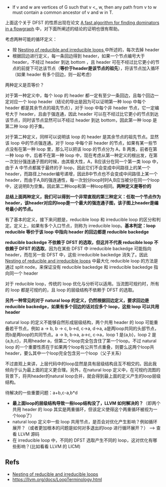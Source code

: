 * If v and w are vertices of G such that v <_ w, then any path from v to w must contain a common ancestor of v and w in T.

上面这个关于 DFST 的性质出现在论文 [A fast algorithm for finding dominators in a flowgraph](https://dl.acm.org/doi/pdf/10.1145/357062.357071) 中，对下面所阐述的结论的证明也很有帮助。

考虑两种可能的循环定义：

* 按 [Nesting of reducible and irreducible loops ](https://dl.acm.org/doi/pdf/10.1145/262004.262005)中所述的，每次去掉 header
* 根据回边进行定义，每一条回边得到 header，如果一个节点编号大于 header，不经过 header 到达 bottom ，且 header 可在不经过比它更小的节点的前提下可达该节点（**等价于header是该节点的祖先**），将该节点加入循环（如果 header 有多个回边，则一起考虑）

两种定义是否等价？

对于第一种定义中，每个 loop 的 header 都一定有至少一条回边，且每个回边一定对应一个 loop header（结论的导出是因为可以证明第一种 loop 中每个 header 都是其余节点的祖先节点），对于 loop 中每个非 header 节点，它一定编号大于 header，且由于强连通，因此 header 可以在不经过比它更小的节点到达该节点，同时该节点显然可以不经过 header 到达 bottom，因此第一种 loop 是第二种 loop 的子集。

对于第二种定义，同样可以说明该 loop 的 header 是其余节点的祖先节点。显然该 loop 中的节点强连通。对于 loop 中每个非 header 的节点，如果有某一些节点没有在第一种 loop 里，那么可以把该 loop 的节点分为 A，B 两类，前者在第一种 loop 中，后者不在第一种 loop 中，现在考虑从第一种定义的根出发，在第一次划分强连通子图的时候，由其极大性，A，B应该分在同一个第一类 loop 中，由于 A 中节点都属于最终的子 loop，因此它们不会变成中间路径上的某一个 header，而路径上header编号递增，因此B中节点也不会变成中间路径上某一个header，而由于A,B的强连通性，每一次划分loop时时A,B应当被分在同一个loop中，这说明B为空集。因此第二种loop和第一种loop相同。**两种定义是等价的**

**总结上面两种定义，我们可以得到一个非常直观的第三种定义：任取一个节点作为header，该header对应的loop是一个最大的强连通子图，该子图上header是编号最小的节点。**

有了基本的定义，接下来问题是，reducible loop 和 irreducible loop 的区分和判定。定义上，如果有多个入口节点，则称为 irreducible loop。**基本判定：loop reducible 等价于该 loop 中指向 header 的回边都是 reducible backedge**

**reducible backedge 不依赖于 DFST 的选取，但这并不代表 reducible loop 不依赖于 DFST 的选取**。因为在某些 DFST 中 irreducible backedge 可能指向 header，而在另一些 DFST 中，这些 irreducible backedge 消失了。因此 [Nesting of reducible and irreducible loops](https://dl.acm.org/doi/pdf/10.1145/262004.262005) 中最大化 reducible loop 的方法是通过 split node，来保证没有 reducible backedge 和 irreducible backedge 指向同一个 header

对于 reducible loop，传统的 loop 优化与分析可以适用。当流图可规约时，所有的 loop 都是可规约的，且 loop 的层级结构不依赖于 DFST 的选取。

**另外一种常见的对于 natural loop 的定义，仍然根据回边定义，要求回边是 reducible backedge，如果有多个回边的话对应多个 loop，这些 loop 可以共用 header**

natural loop 的定义不能够自然形成层级结构，两个共用 header 的 loop 可能重叠若干节点，例如 a -> b, b -> c, b->d, c->a, d->a, a是两loop共同的头部节点，而b是两loop的共同节点。a -> b, b->a, a->c, c->a，loop 1 是{a,b}，loop 2 是{a,b,c}，共用header a，但第二个loop完全包含住了第一个loop。不过 natural loop 的一个重要性质在于如果两个loop有公共节点重叠，则要么这两个loop共header，要么其中一个loop完全包含另一个loop（父子关系）

不过直观上来讲，上层代码中的loop显然是具有层级结构且互不相交的。因此我倾向于认为最上面的定义更合理。另外，在natural loop 定义中，在可规约流图的背景下，将共header的natural loop合并，就会得到最上面的定义产生的loop层级结构。

待解决的一些重要问题：a+b,c-a,b*d

* **最上面loop的层级结构导致一些loop结构没了，LLVM 如何解决的？**（即两个共用 header 的 loop 其实是两重循环，但该定义使得这个两重循环被视为一个loop了）
* natural loop 定义中一些 loop 共用节点，是否会对优化产生影响？例如循环展开？（或者更加根本的问题是如何对多退出的loop 进行循环展开？） --> 查看 LLVM 源码
* 在 irreducible loop 中，不同的 DFST 选取产生不同的 loop，这对优化有哪些影响？(比如看看 LLVM 的 LICM)



## Refs

* [Nesting of reducible and irreducible loops](https://dl.acm.org/doi/pdf/10.1145/262004.262005)
* https://llvm.org/docs/LoopTerminology.html